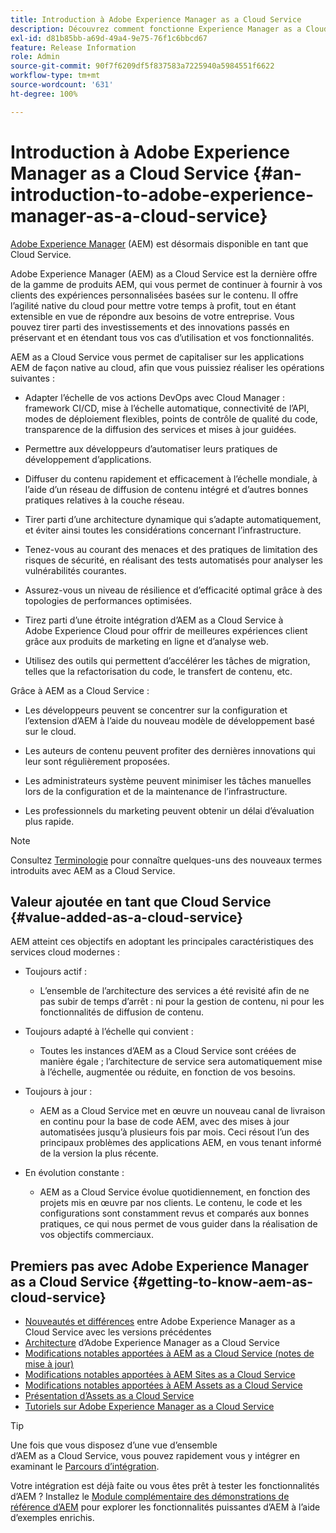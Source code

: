 ```yaml
---
title: Introduction à Adobe Experience Manager as a Cloud Service
description: Découvrez comment fonctionne Experience Manager as a Cloud Service et ce que le logiciel peut vous apporter.
exl-id: d81b85bb-a69d-49a4-9e75-76f1c6bbcd67
feature: Release Information
role: Admin
source-git-commit: 90f7f6209df5f837583a7225940a5984551f6622
workflow-type: tm+mt
source-wordcount: '631'
ht-degree: 100%

---
```


# Introduction à Adobe Experience Manager as a Cloud Service {#an-introduction-to-adobe-experience-manager-as-a-cloud-service}

[Adobe Experience Manager](https://www.adobe.com/fr/marketing/experience-manager.html) (AEM) est désormais disponible en tant que Cloud Service.

Adobe Experience Manager (AEM) as a Cloud Service est la dernière offre de la gamme de produits AEM, qui vous permet de continuer à fournir à vos clients des expériences personnalisées basées sur le contenu. Il offre l’agilité native du cloud pour mettre votre temps à profit, tout en étant extensible en vue de répondre aux besoins de votre entreprise. Vous pouvez tirer parti des investissements et des innovations passés en préservant et en étendant tous vos cas d’utilisation et vos fonctionnalités.

AEM as a Cloud Service vous permet de capitaliser sur les applications AEM de façon native au cloud, afin que vous puissiez réaliser les opérations suivantes :

* Adapter l’échelle de vos actions DevOps avec Cloud Manager : framework CI/CD, mise à l’échelle automatique, connectivité de l’API, modes de déploiement flexibles, points de contrôle de qualité du code, transparence de la diffusion des services et mises à jour guidées.

* Permettre aux développeurs d’automatiser leurs pratiques de développement d’applications.

* Diffuser du contenu rapidement et efficacement à l’échelle mondiale, à l’aide d’un réseau de diffusion de contenu intégré et d’autres bonnes pratiques relatives à la couche réseau.

* Tirer parti d’une architecture dynamique qui s’adapte automatiquement, et éviter ainsi toutes les considérations concernant l’infrastructure.

* Tenez-vous au courant des menaces et des pratiques de limitation des risques de sécurité, en réalisant des tests automatisés pour analyser les vulnérabilités courantes.

* Assurez-vous un niveau de résilience et d’efficacité optimal grâce à des topologies de performances optimisées.

* Tirez parti d’une étroite intégration d’AEM as a Cloud Service à Adobe Experience Cloud pour offrir de meilleures expériences client grâce aux produits de marketing en ligne et d’analyse web.

* Utilisez des outils qui permettent d’accélérer les tâches de migration, telles que la refactorisation du code, le transfert de contenu, etc.

Grâce à AEM as a Cloud Service :

* Les développeurs peuvent se concentrer sur la configuration et l’extension d’AEM à l’aide du nouveau modèle de développement basé sur le cloud.

* Les auteurs de contenu peuvent profiter des dernières innovations qui leur sont régulièrement proposées.

* Les administrateurs système peuvent minimiser les tâches manuelles lors de la configuration et de la maintenance de l’infrastructure.

* Les professionnels du marketing peuvent obtenir un délai d’évaluation plus rapide.

>[!NOTE]
>Consultez [Terminologie](terminology.md) pour connaître quelques-uns des nouveaux termes introduits avec AEM as a Cloud Service.

## Valeur ajoutée en tant que Cloud Service {#value-added-as-a-cloud-service}

AEM atteint ces objectifs en adoptant les principales caractéristiques des services cloud modernes :

* Toujours actif :

   * L’ensemble de l’architecture des services a été revisité afin de ne pas subir de temps d’arrêt : ni pour la gestion de contenu, ni pour les fonctionnalités de diffusion de contenu.

* Toujours adapté à l’échelle qui convient :

   * Toutes les instances d’AEM as a Cloud Service sont créées de manière égale ; l’architecture de service sera automatiquement mise à l’échelle, augmentée ou réduite, en fonction de vos besoins.

* Toujours à jour :

   * AEM as a Cloud Service met en œuvre un nouveau canal de livraison en continu pour la base de code AEM, avec des mises à jour automatisées jusqu’à plusieurs fois par mois. Ceci résout l’un des principaux problèmes des applications AEM, en vous tenant informé de la version la plus récente.

* En évolution constante :

   * AEM as a Cloud Service évolue quotidiennement, en fonction des projets mis en œuvre par nos clients. Le contenu, le code et les configurations sont constamment revus et comparés aux bonnes pratiques, ce qui nous permet de vous guider dans la réalisation de vos objectifs commerciaux.

## Premiers pas avec Adobe Experience Manager as a Cloud Service {#getting-to-know-aem-as-cloud-service}

* [Nouveautés et différences](/help/overview/what-is-new-and-different.md) entre Adobe Experience Manager as a Cloud Service avec les versions précédentes
* [Architecture](/help/overview/architecture.md) d’Adobe Experience Manager as a Cloud Service
* [Modifications notables apportées à AEM as a Cloud Service (notes de mise à jour)](/help/release-notes/aem-cloud-changes.md)
* [Modifications notables apportées à AEM Sites as a Cloud Service](/help/sites-cloud/sites-cloud-changes.md)
* [Modifications notables apportées à AEM Assets as a Cloud Service](/help/assets/assets-cloud-changes.md)
* [Présentation d’Assets as a Cloud Service](/help/assets/overview.md)
* [Tutoriels sur Adobe Experience Manager as a Cloud Service](https://experienceleague.adobe.com/docs/experience-manager-learn/cloud-service/overview.html?lang=fr)

>[!TIP]
>
>Une fois que vous disposez d’une vue d’ensemble d’AEM as a Cloud Service, vous pouvez rapidement vous y intégrer en examinant le [Parcours d’intégration](/help/journey-onboarding/overview.md).
>
>Votre intégration est déjà faite ou vous êtes prêt à tester les fonctionnalités d’AEM ? Installez le [Module complémentaire des démonstrations de référence d’AEM](/help/journey-sites/demos-add-on/overview.md) pour explorer les fonctionnalités puissantes d’AEM à l’aide d’exemples enrichis.
